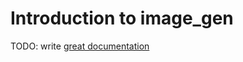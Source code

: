 # Introduction to image_gen

TODO: write [great documentation](http://jacobian.org/writing/what-to-write/)

